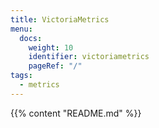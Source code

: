 ```yaml
---
title: VictoriaMetrics
menu:
  docs:
    weight: 10
    identifier: victoriametrics
    pageRef: "/"
tags:
  - metrics
---
```

{{% content "README.md" %}}
